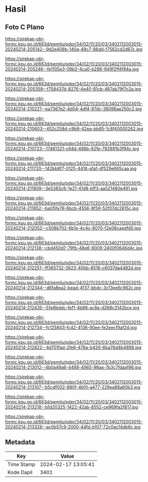 # Hasil

## Foto C Plano

https://sirekap-obj-formc.kpu.go.id/663d/pemilu/pdpr/34/02/11/20/03/3402112003015-20240214-205142--9d2e408b-140a-49c7-86dd-f7562cd2d67c.jpg

https://sirekap-obj-formc.kpu.go.id/663d/pemilu/pdpr/34/02/11/20/03/3402112003015-20240214-205246--fe1105e3-09b2-4ca0-b286-949f2ff4f84a.jpg

https://sirekap-obj-formc.kpu.go.id/663d/pemilu/pdpr/34/02/11/20/03/3402112003015-20240214-205359--f758437d-8276-4e40-81cb-467ab79f7c2a.jpg

https://sirekap-obj-formc.kpu.go.id/663d/pemilu/pdpr/34/02/11/20/03/3402112003015-20240214-210221--ea7367e2-4d04-4df4-87dc-36096ae250c2.jpg

https://sirekap-obj-formc.kpu.go.id/663d/pemilu/pdpr/34/02/11/20/03/3402112003015-20240214-210603--452c258d-c9b9-42ea-bb85-1c8f40000262.jpg

https://sirekap-obj-formc.kpu.go.id/663d/pemilu/pdpr/34/02/11/20/03/3402112003015-20240214-210723--17461321-c64d-488b-82fe-792881b3f94c.jpg

https://sirekap-obj-formc.kpu.go.id/663d/pemilu/pdpr/34/02/11/20/03/3402112003015-20240214-211720--142bb8f7-0125-4416-a1a1-df529e665caa.jpg

https://sirekap-obj-formc.kpu.go.id/663d/pemilu/pdpr/34/02/11/20/03/3402112003015-20240214-211809--3e5383c6-1e21-41d8-bff3-aa521480e491.jpg

https://sirekap-obj-formc.kpu.go.id/663d/pemilu/pdpr/34/02/11/20/03/3402112003015-20240214-211852--ba05fe76-6bcb-4556-8f59-52f07dc2815c.jpg

https://sirekap-obj-formc.kpu.go.id/663d/pemilu/pdpr/34/02/11/20/03/3402112003015-20240214-212052--c508b702-6b1e-4c4c-8070-f2e08caedfd0.jpg

https://sirekap-obj-formc.kpu.go.id/663d/pemilu/pdpr/34/02/11/20/03/3402112003015-20240214-212138--cbd450d7-79fb-48e6-8009-2400f0646d4c.jpg

https://sirekap-obj-formc.kpu.go.id/663d/pemilu/pdpr/34/02/11/20/03/3402112003015-20240214-212251--ff365732-3823-40bb-8516-c6037da4482d.jpg

https://sirekap-obj-formc.kpu.go.id/663d/pemilu/pdpr/34/02/11/20/03/3402112003015-20240214-212344--d6fa8ea2-bead-4f37-bbdc-3c13ee6c962c.jpg

https://sirekap-obj-formc.kpu.go.id/663d/pemilu/pdpr/34/02/11/20/03/3402112003015-20240214-212435--51e8bddc-fef1-4b88-ac8a-d268c3142bce.jpg

https://sirekap-obj-formc.kpu.go.id/663d/pemilu/pdpr/34/02/11/20/03/3402112003015-20240214-212734--fc125843-fc42-4136-90ee-fe2eecf9af2d.jpg

https://sirekap-obj-formc.kpu.go.id/663d/pemilu/pdpr/34/02/11/20/03/3402112003015-20240214-212822--4d701fad-2fe6-476a-b426-6ba76d4b4898.jpg

https://sirekap-obj-formc.kpu.go.id/663d/pemilu/pdpr/34/02/11/20/03/3402112003015-20240214-213012--4b0a49a6-4488-4965-98aa-7b3c7fdaaf86.jpg

https://sirekap-obj-formc.kpu.go.id/663d/pemilu/pdpr/34/02/11/20/03/3402112003015-20240214-213107--b5cdf002-880f-4bf0-a477-229ea88a60b3.jpg

https://sirekap-obj-formc.kpu.go.id/663d/pemilu/pdpr/34/02/11/20/03/3402112003015-20240214-213218--b1d20325-1422-42ab-8552-ce969fa2f817.jpg

https://sirekap-obj-formc.kpu.go.id/663d/pemilu/pdpr/34/02/11/20/03/3402112003015-20240214-213326--ac0b57c9-2000-44fd-b107-72c0ac14db6c.jpg


## Metadata

| Key        | Value               |
| ---------- | ------------------- |
| Time Stamp | 2024-02-17 13:05:41 |
| Kode Dapil | 3401                |



